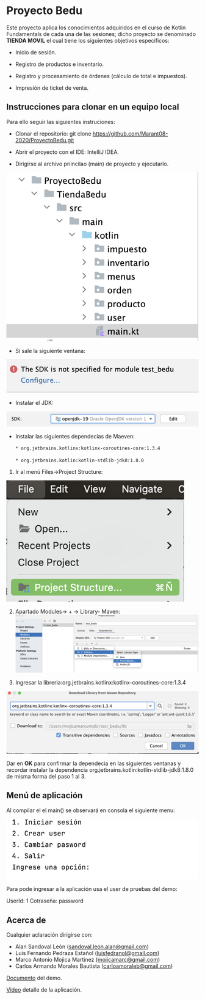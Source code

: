 # Proyecto Bedu

Este proyecto aplica los conocimientos adquiridos en el curso de Kotlin Fundamentals de cada una de las sesiones; dicho proyecto se denominado **TIENDA MOVIL** el cual tiene los siguientes objetivos especificos:

* Inicio de sesión.

* Registro de productos e inventario.

* Registro y procesamiento de órdenes (cálculo de total e impuestos).

* Impresión de ticket de venta.

## Instrucciones para clonar en un equipo local

Para ello seguir las siguientes instruciones:

* Clonar el repositorio: git clone https://github.com/Marant08-2020/ProyectoBedu.git

* Abrir el proyecto con el IDE: IntelliJ IDEA.

* Dirigirse al archivo priincilao (main) de proyecto y ejecutarlo.

![](https://github.com/Marant08-2020/ProyectoBedu/blob/main/Screenshot%202023-04-01%20at%2019.27.07.png) 

* Si sale la siguiente ventana:

![](https://github.com/Marant08-2020/ProyectoBedu/blob/main/Screenshot%202023-04-01%20at%2019.41.44.png)

* Instalar el JDK:

![](https://github.com/Marant08-2020/ProyectoBedu/blob/main/Screenshot%202023-04-01%20at%2019.45.53.png)

* Instalar las siguientes dependecias de Maeven:

      * org.jetbrains.kotlinx:kotlinx-coroutines-core:1.3.4
      
      * org.jetbrains.kotlin:kotlin-stdlib-jdk8:1.8.0

1. Ir al menú Files->Project Structure:

![](https://github.com/Marant08-2020/ProyectoBedu/blob/main/Screenshot%202023-04-01%20at%2019.48.04.png)

2. Apartado Modules-> + -> Library- Maven:
![](https://github.com/Marant08-2020/ProyectoBedu/blob/main/Screenshot%202023-04-01%20at%2019.51.31.png)

3. Ingresar la libreria:org.jetbrains.kotlinx:kotlinx-coroutines-core:1.3.4 

![](https://github.com/Marant08-2020/ProyectoBedu/blob/main/Screenshot%202023-04-01%20at%2019.54.10.png)

Dar en **OK** para confirmar la dependecia en las siguientes ventanas y recordar instalar la  dependencia org.jetbrains.kotlin:kotlin-stdlib-jdk8:1.8.0
de misma forma del paso 1 al 3.

## Menú de aplicación

Al compilar el el main() se observará en consola el siguiente menu:

![](https://github.com/Marant08-2020/ProyectoBedu/blob/main/Screenshot%202023-04-01%20at%2021.31.24.png)

Para pode ingresar a la aplicación usa el user de pruebas del demo:

UserId: 1
Cotraseña: password

## Acerca de

Cualquier aclaración dirigirse con:

* Alan Sandoval León (sandoval.leon.alan@gmail.com)
* Luis Fernando Pedraza Estañol (luisfedranol@gmail.com)
* Marco Antonio Mojica Martinez (mojicamarc@gmail.com)
* Carlos Armando Morales Bautista (carloamoraleb@gmail.com)

[Documento](https://github.com/Marant08-2020/ProyectoBedu/blob/main/Documentacion/Documentacio%CC%81n%20Proyecto%20Equipo%202.pdf) del demo.

[Video](https://drive.google.com/file/d/1I-UEvv4FfUpyPor6p3PjhTv2PxsMZzDs/view?usp=share_link) detalle de la aplicación.













